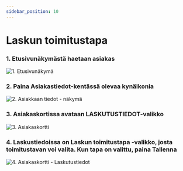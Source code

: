 ```yaml
---
sidebar_position: 10
---
```


# Laskun toimitustapa

### 1. Etusivunäkymästä haetaan asiakas

![1. Etusivunäkymä](/img/pikaohjeet/hakuehto.png)

### 2. Paina Asiakastiedot-kentässä olevaa kynäikonia

![2. Asiakkaan tiedot - näkymä](/img/pikaohjeet/alennus2.png)

### 3. Asiakaskortissa avataan LASKUTUSTIEDOT-valikko

![3. Asiakaskortti](/img/pikaohjeet/Laskun_toimitustapa3.png)

### 4. Laskustiedoissa on Laskun toimitustapa -valikko, josta toimitustavan voi valita. Kun tapa on valittu, paina Tallenna

![4. Asiakaskortti - Laskutustiedot](/img/pikaohjeet/Laskun_toimitustapa4.png)